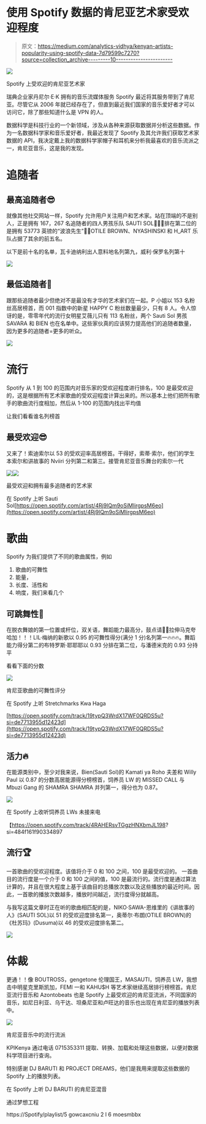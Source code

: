 # 使用 Spotify 数据的肯尼亚艺术家受欢迎程度

> 原文：<https://medium.com/analytics-vidhya/kenyan-artists-popularity-using-spotify-data-7d79599c7270?source=collection_archive---------10----------------------->

![](img/89cd6493d9a479dbef27c681e27ce33a.png)

Spotify 上受欢迎的肯尼亚艺术家

瑞典企业家丹尼尔·E·K 拥有的音乐流媒体服务 Spotify 最近将其服务带到了肯尼亚。尽管它从 2006 年就已经存在了，但直到最近我们国家的音乐爱好者才可以访问它，除了那些知道什么是 VPN 的人。

数据科学是科技行业的一个新领域，涉及从各种来源获取数据并分析这些数据。作为一名数据科学家和音乐爱好者，我最近发现了 Spotify 及其允许我们获取艺术家数据的 API，我决定戴上我的数据科学家帽子和耳机来分析我最喜欢的音乐流派之一，肯尼亚音乐，这是我的发现。

# 追随者

## 最高追随者😎

就像其他社交网站一样，Spotify 允许用户关注用户和艺术家。站在顶端的不是别人，正是拥有 167，267 名追随者的四人男孩乐队 SAUTI SOL👏👏👏排在第二位的是拥有 53773 英镑的“波浪先生”👏👏OTILE BROWN、NYASHINSKI 和 H_ART 乐队占据了其余的前五名。

以下是前十名的名单，瓦卡迪纳利出人意料地名列第九，威利·保罗名列第十

![](img/a6d6e6257c2992e8464bb2ddd4fd73a2.png)

## 最低追随者🥴

跟那些追随者最少但绝对不是最没有才华的艺术家们在一起。P 小姐以 153 名粉丝高居榜首，而 001 指数中的新星 HAPPY C 粉丝数量最少，只有 8 人。令人惊讶的是，零零年代的流行女明星艾薇儿只有 113 名粉丝，两个 Sauti Sol 男孩 SAVARA 和 BIEN 也在名单中。这些家伙真的应该努力提高他们的追随者数量，因为更多的追随者=更多的听众。

![](img/f4874c252a266054712cfd2c248e7ee5.png)

# 流行

Spotify 从 1 到 100 的范围内对音乐家的受欢迎程度进行排名，100 是最受欢迎的，这是根据所有艺术家歌曲的受欢迎程度计算出来的。所以基本上他们把所有歌手的歌曲流行度相加，然后从 1-100 的范围内找出平均值

让我们看看谁名列榜首

## 最受欢迎😎

又来了！索迪索尔以 53 的受欢迎率高居榜首。干得好，索蒂·索尔，他们的学生本索尔和讲故事的 Nviiri 分列第二和第三。接管肯尼亚音乐舞台的索尔一代

![](img/fc344a4c674f1e22d53fa83c85aabacf.png)![](img/0c34cea14f3b3a7e4b451b83a881baf8.png)

最受欢迎和拥有最多追随者的艺术家

在 Spotify 上听 Sauti Sol[https://open.spotify.com/artist/4Rj9lQm9oSiMlirgpsM6eo](https://open.spotify.com/artist/4Rj9lQm9oSiMlirgpsM6eo)

# 歌曲

Spotify 为我们提供了不同的歌曲属性，例如

1.  歌曲的可舞性
2.  能量，
3.  长度、活性和
4.  响度，我们来看几个

## 可跳舞性💃

在脱衣舞娘的第一位置或杆位，双关语，舞蹈能力最高分，鼓点请🥁🥁拉伸马克夸哈加！！！LIL·梅纳的新歌以 0.95 的可舞性得分(满分 1 分)名列第一🔥🔥🔥。舞蹈能力得分第二的布特罗斯·耶耶耶以 0.93 分排在第二位，与潘德米克的 0.93 分持平

看看下面的分数

![](img/4aac88ac0ad02075a77fe916e3e2f58f.png)

肯尼亚歌曲的可舞性评分

在 Spotify 上听 Stretchmarks Kwa Haga

[https://open.spotify.com/track/19typQ3WrdX17WF0QRDS5u?si=de7713955d12423d](https://open.spotify.com/track/19typQ3WrdX17WF0QRDS5u?si=de7713955d12423d)

## 活力🔥

在能源类别中，至少对我来说，Bien(Sauti Sol)的 Kamati ya Roho 夫差和 Willy Paul 以 0.87 的分数高居能源得分榜榜首，饲养员 LW 的 MISSED CALL 与 Mbuzi Gang 的 SHAMRA SHAMRA 并列第一，得分也为 0.87。

![](img/7c10ffe48914f14cd5aa77a9ce82e97c.png)

在 Spotify 上收听饲养员 LWs 未接来电

【https://open.spotify.com/track/4RAHERsvTGgzHNXbmJL198? si=484f161f90334897

## 流行🏆

一首歌曲的受欢迎程度。该值将介于 0 和 100 之间，100 是最受欢迎的。
一首曲目的流行度是一个介于 0 和 100 之间的值，100 是最流行的。流行度是通过算法计算的，并且在很大程度上基于该曲目的总播放次数以及这些播放的最近时间。因此，一首歌的播放次数越多，播放时间越近，流行度得分就越高。

与我写这篇文章时正在听的歌曲相匹配的是，NIKO·SAWA-恩维里的《讲故事的人》(SAUTI SOL)以 51 的受欢迎度排名第一，奥蒂尔·布朗(OTILE BROWN)的《杜苏玛》(Dusuma)以 46 的受欢迎度排名第二。

![](img/a7a75cd023e5d56521303f07e4461877.png)

# 体裁

更通！！像 BOUTROSS，gengetone 伦理国王，MASAUTI，饲养员 LW，我想击中明星克里斯凯加，FEMI 一和 KAHU$H 等艺术家继续高居排行榜榜首。肯尼亚流行音乐和 Azontobeats 也是 Spotify 上最受欢迎的肯尼亚流派，不同国家的音乐，如尼日利亚、乌干达、坦桑尼亚和卢旺达的音乐也出现在肯尼亚的播放列表中。

![](img/39484c63e35559206268db879c004ec2.png)

肯尼亚音乐中的流行流派

KPIKenya 通过电话 0715353311 提取、转换、加载和处理这些数据，以便对数据科学项目进行查询。

特别感谢 DJ BARUTI 和 PROJECT DREAMS，他们是我用来提取这些数据的 Spotify 上的播放列表。

在 Spotify 上听 DJ BARUTI 的肯尼亚混音

通过梦想工程

https://Spotify/playlist/5 gowcaxcniu 2 l 6 moesmbbx